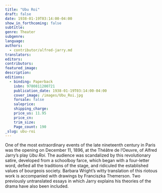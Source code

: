 ```yaml
---
title: "Ubu Roi"
draft: false
date: 1938-01-19T03:14:00-04:00
show_in_forthcoming: false
subtitle:
genre: Theater
subgenre:
language:
authors:
  - contributor/alfred-jarry.md
translators:
editors:
contributors:
featured_image:
description:
editions:
  - binding: Paperback
    isbn: 9780811200721
    publication_date: 1938-01-19T03:14:00-04:00
    cover_image: /images/Ubu_Roi.jpg
    forsale: false
    saleprice:
    shipping_charge:
    price_us: 11.95
    price_cn:
    trim_size:
    Page_count: 190
_slug: ubu-roi
---
```


One of the most extraordinary events of the late nineteenth century in Paris was the opening on December 11, 1896, at the Théâtre de l’Oeuvre, of Alfred Jarry’s play _Ubu Roi_. The audience was scandalized by this revolutionary satire, developed from a schoolboy farce, which began with a four-letter word, defied all the traditions of the stage, and ridiculed the established values of bourgeois society. Barbara Wright’s witty translation of this riotous work is accompanied with drawings by Franciszka Themerson. Two previously untranslated essays in which Jarry explains his theories of the drama have also been included.

